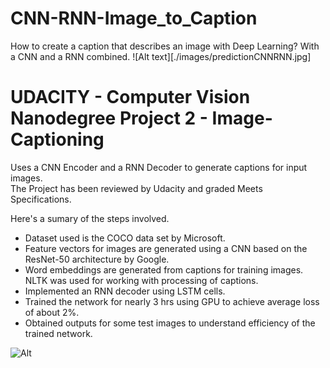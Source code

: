 # CNN-RNN-Image_to_Caption
How to create a caption that describes an image with Deep Learning? With a CNN and a RNN combined.
![Alt text][./images/predictionCNNRNN.jpg]

# UDACITY - Computer Vision Nanodegree Project 2 - Image-Captioning

Uses a CNN Encoder and a RNN Decoder to generate captions for input images.<br/>
The Project has been reviewed by Udacity and graded Meets Specifications. <br/>

Here's a sumary of the steps involved.

- Dataset used is the COCO data set by Microsoft.
- Feature vectors for images are generated using a CNN based on the ResNet-50 architecture by Google.
- Word embeddings are generated from captions for training images. NLTK was used for working with processing of captions.
- Implemented an RNN decoder using LSTM cells.
- Trained the network for nearly 3 hrs using GPU to achieve average loss of about 2%.
- Obtained outputs for some test images to understand efficiency of the trained network.<br/>

![Alt](https://raw.githubusercontent.com/udacity/CVND---Image-Captioning-Project/master/images/encoder-decoder.png)
